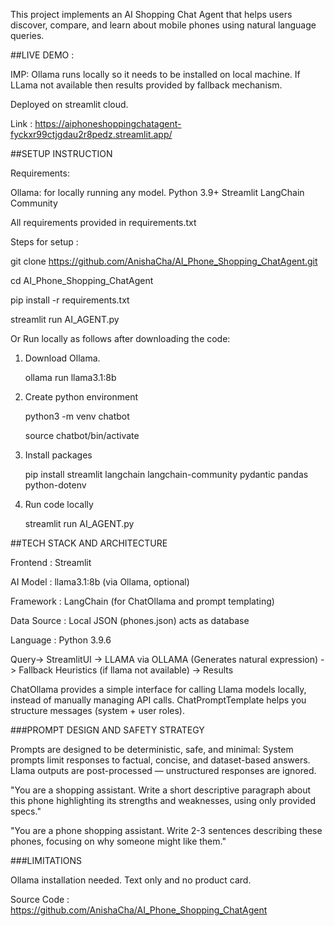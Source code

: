 This project implements an AI Shopping Chat Agent that helps users discover, compare, and learn about mobile phones using natural language queries.

##LIVE DEMO :

IMP: Ollama runs locally so it needs to be installed on local machine.
If LLama not available then results provided by fallback mechanism. 

Deployed on streamlit cloud.

Link : https://aiphoneshoppingchatagent-fyckxr99ctjgdau2r8pedz.streamlit.app/

##SETUP INSTRUCTION

Requirements:

Ollama: for locally running any model.
Python 3.9+
Streamlit
LangChain Community

All requirements provided in requirements.txt

Steps for setup :

git clone https://github.com/AnishaCha/AI_Phone_Shopping_ChatAgent.git

cd AI_Phone_Shopping_ChatAgent

pip install -r requirements.txt

streamlit run AI_AGENT.py

Or Run locally as follows after downloading the code: 

1. Download Ollama.

	ollama run llama3.1:8b

2. Create python environment

	python3 -m venv chatbot

	source chatbot/bin/activate

3. Install packages

	pip install streamlit langchain langchain-community pydantic pandas python-dotenv

4. Run code locally

	streamlit run AI_AGENT.py

##TECH STACK AND ARCHITECTURE

Frontend  :  	Streamlit

AI Model  :  	llama3.1:8b (via Ollama, optional)

Framework  :  	LangChain (for ChatOllama and prompt templating)

Data Source  :  	Local JSON (phones.json) acts as database

Language  :  	Python 3.9.6

Query-> StreamlitUI -> LLAMA via OLLAMA (Generates natural expression) -> Fallback Heuristics (if llama not available) -> Results 

ChatOllama provides a simple interface for calling Llama models locally, instead of manually managing API calls.
ChatPromptTemplate helps you structure messages (system + user roles).

###PROMPT DESIGN AND SAFETY STRATEGY

Prompts are designed to be deterministic, safe, and minimal:
System prompts limit responses to factual, concise, and dataset-based answers.
Llama outputs are post-processed — unstructured responses are ignored.

"You are a shopping assistant. Write a short descriptive paragraph about this phone highlighting its strengths and weaknesses, using only provided specs."

"You are a phone shopping assistant. Write 2-3 sentences describing these phones, focusing on why someone might like them."

###LIMITATIONS

Ollama installation needed.
Text only and no product card.

Source Code : https://github.com/AnishaCha/AI_Phone_Shopping_ChatAgent








